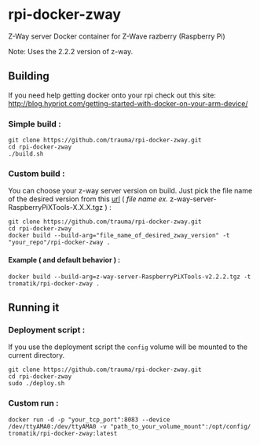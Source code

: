 # rpi-docker-zway
Z-Way server Docker container for Z-Wave razberry (Raspberry Pi)

Note: Uses the 2.2.2 version of z-way.

## Building
If you need help getting docker onto your rpi check out this site:
http://blog.hypriot.com/getting-started-with-docker-on-your-arm-device/

### Simple build :
```
git clone https://github.com/trauma/rpi-docker-zway.git
cd rpi-docker-zway
./build.sh
```
### Custom build :

You can choose your z-way server version on build. Just pick the file name of the desired version from this [url](http://razberry.z-wave.me/z-way-server/) ( *file name ex.* z-way-server-RaspberryPiXTools-X.X.X.tgz ) :


```
git clone https://github.com/trauma/rpi-docker-zway.git
cd rpi-docker-zway
docker build --build-arg="file_name_of_desired_zway_version" -t "your_repo"/rpi-docker-zway .
```
#### Example ( and default behavior ) :
```
docker build --build-arg=z-way-server-RaspberryPiXTools-v2.2.2.tgz -t tromatik/rpi-docker-zway .
```
## Running it

### Deployment script :

If you use the deployment script the ```config``` volume will be mounted to the current directory.

```
git clone https://github.com/trauma/rpi-docker-zway.git
cd rpi-docker-zway
sudo ./deploy.sh
```

### Custom run :

```
docker run -d -p "your_tcp_port":8083 --device /dev/ttyAMA0:/dev/ttyAMA0 -v "path_to_your_volume_mount":/opt/config/ tromatik/rpi-docker-zway:latest
```
